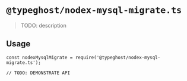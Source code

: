 # `@typeghost/nodex-mysql-migrate.ts`

> TODO: description

## Usage

```
const nodexMysqlMigrate = require('@typeghost/nodex-mysql-migrate.ts');

// TODO: DEMONSTRATE API
```
